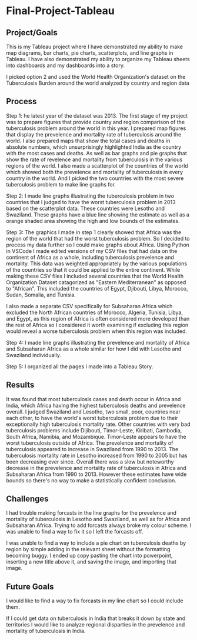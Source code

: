 # Final-Project-Tableau

## Project/Goals
This is my Tableau project where I have demonstrated my ability to make map diagrams, bar charts, pie charts, scatterplots, and line graphs in Tableau. I have also demonstrated my ability to organize my Tableau sheets into dashboards and my dashboards into a story.

I picked option 2 and used the World Health Organization's dataset on the Tuberculosis Burden around the world analyzed by country and region data

## Process

Step 1:
he latest year of the dataset was 2013. The first stage of my project was to prepare figures that provide country and region comparison of the tuberculosis problem around the world in this year. I prepared map figures that display the prevelence and mortality rate of tuberculosis around the world. I also prepared maps that show the total cases and deaths in absolute numbers, which unsurprisingly highlighted India as the country with the most cases and deaths. As well as bar graphs and pie graphs that show the rate of revelence and mortality from tuberculosis in the various regions of the world. I also made a scatterplot of the countries of the world which showed both the prevelence and mortality of tuberculosis in every country in the world. And I picked the two countries with the most severe tuberculosis problem to make line graphs for.

Step 2:
I made line graphs illustrating the tuberculosis problem in two countries that I judged to have the worst tuberculosis problem in 2013 based on the scatterplot data. These countries were Lesotho and Swaziland. These graphs have a blue line showing the estimate as well as a orange shaded area showing the high and low bounds of the estimates.

Step 3:
The graphics I made in step 1 clearly showed that Africa was the region of the world that had the worst tuberculosis problem. So I decided to process my data further so I could make graphs about Africa. Using Python in VSCode I made edited versions of my CSV files that had data on the continent of Africa as a whole, including tuberculosis prevelence and mortality. This data was weighted appropriately by the various populations of the countries so that it could be applied to the entire continent. While making these CSV files I included several countries that the World Health Organization Dataset catagorized as "Eastern Mediterranean" as opposed to "African". This  included the countries of Egypt, Djibouti, Libya, Morocco, Sudan, Somalia, and Tunisia.

I also made a separate CSV specifically for Subsaharan Africa which excluded the North African countries of Morocco, Algeria, Tunisia, Libya, and Egypt, as this region of Africa is often considered more developed than the rest of Africa so I considered it worth examining if excluding this region would reveal a worse tuberculosis problem when this region was included.

Step 4:
I made line graphs illustrating the prevelence and mortality of Africa and Subsaharan Africa as a whole similar for how I did with Lesotho and Swaziland individually.

Step 5:
I organized all the pages I made into a Tableau Story.


## Results
It was found that most tuberculosis cases and death occur in Africa and India, which Africa having the highest tuberculosis deaths and prevelence overall. I judged Swaziland and Lesotho, two small, poor, countries near each other, to have the world's worst tuberculosis problem due to their exceptionally high tuberculosis mortality rate. Other countries with very bad tuberculosis problems include Dijibouti, Timor-Leste, Kiribati, Cambodia, South Africa, Namibia, and Mozambique. Timor-Leste appears to have the worst tuberculosis outside of Africa. The prevelence and mortality of tuberculosis appeared to increase in Swaziland from 1990 to 2013. The tuberculosis mortality rate in Lesotho increased from 1990 to 2005 but has been decreasing ever since. Overall there was a slow but noteworthy decrease in the prevelence and mortality rate of tuberculosis in Africa and Subsaharan Africa from 1990 to 2013. However these estimates have wide bounds so there's no way to make a statistically confident conclusion.

## Challenges 
I had trouble making forcasts in the line graphs for the prevelence and mortality of tuberculosis in Lesotho and Swaziland, as well as for Africa and Subsaharan Africa. Trying to add forcasts always broke my colour scheme. I was unable to find a way to fix it so I left the forcasts off.

I was unable to find a way to include a pie chart on tuberculosis deaths by region by simple adding in the relevant sheet without the formatting becoming buggy. I ended up copy pasting the chart into powerpoint, inserting a new title above it, and saving the image, and importing that image.

## Future Goals
I would like to find a way to fix forcasts in my line chart so I could include them.

If I could get data on tuberculosis in India that breaks it down by state and territories I would like to analyze regional disparties in the prevelence and mortality of tuberculosis in India.
